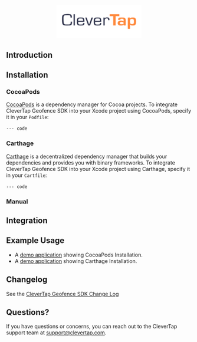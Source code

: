 <p align="center">
  <img src="https://github.com/CleverTap/clevertap-segment-ios/blob/master/clevertap-logo.png" width="230"/>
</p>

## Introduction 


## Installation 

### CocoaPods

[CocoaPods](https://cocoapods.org) is a dependency manager for Cocoa projects. To integrate CleverTap Geofence SDK into your Xcode project using CocoaPods, specify it in your `Podfile`:

```
--- code
```

### Carthage

[Carthage](https://github.com/Carthage/Carthage) is a decentralized dependency manager that builds your dependencies and provides you with binary frameworks. To integrate CleverTap Geofence SDK into your Xcode project using Carthage, specify it in your `Cartfile`:

```
--- code
```

### Manual


## Integration #


## Example Usage #

- A [demo application](https://github.com/CleverTap/clevertap-geofence-ios/tree/feature/SDK-104-geofence-support/Examples/CocoapodsExample) showing CocoaPods Installation.
- A [demo application](https://github.com/CleverTap/clevertap-geofence-ios/tree/feature/SDK-104-geofence-support/Examples/CarthageExample) showing Carthage Installation.

## Changelog #

See the [CleverTap Geofence SDK Change Log](https://github.com/CleverTap/clevertap-geofence-ios/blob/feature/SDK-104-geofence-support/CHANGELOG.md)

## Questions? #

If you have questions or concerns, you can reach out to the CleverTap support team at [support@clevertap.com](mailto:support@clevertap.com).

